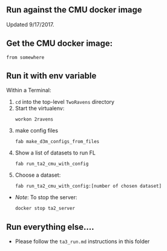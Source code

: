 ## Run against the CMU docker image

Updated 9/17/2017.

## Get the CMU docker image:

`from somewhere`

## Run it with env variable

Within a Terminal:
1. `cd` into the top-level `TwoRavens` directory
1. Start the virtualenv:
    ```
    workon 2ravens
    ```
1. make config files
    ```
    fab make_d3m_configs_from_files
    ```
1. Show a list of datasets to run FL
    ```
    fab run_ta2_cmu_with_config
    ```
1. Choose a dataset:
    ```
    fab run_ta2_cmu_with_config:[number of chosen dataset]
    ```

- *Note*: To stop the server:
    ```
    docker stop ta2_server
    ```

## Run everything else....

- Please follow the `ta3_run.md` instructions in this folder
